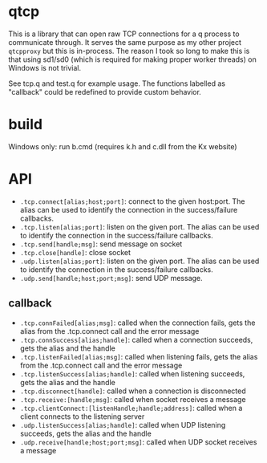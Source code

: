 # qtcp

This is a library that can open raw TCP connections for a q process to communicate through. It serves the same purpose as my other project ```qtcpproxy``` but this is in-process.
The reason I took so long to make this is that using sd1/sd0 (which is required for making proper worker threads) on Windows is not trivial.

See tcp.q and test.q for example usage. The functions labelled as "callback" could be redefined to provide custom behavior.

# build

Windows only: run b.cmd (requires k.h and c.dll from the Kx website)

# API

* ```.tcp.connect[alias;host;port]```: connect to the given host:port. The alias can be used to identify the connection in the success/failure callbacks.
* ```.tcp.listen[alias;port]```: listen on the given port. The alias can be used to identify the connection in the success/failure callbacks.
* ```.tcp.send[handle;msg]```: send message on socket
* ```.tcp.close[handle]```: close socket
* ```.udp.listen[alias;port]```: listen on the given port. The alias can be used to identify the connection in the success/failure callbacks.
* ```.udp.send[handle;host;port;msg]```: send UDP message.

## callback
* ```.tcp.connFailed[alias;msg]```: called when the connection fails, gets the alias from the .tcp.connect call and the error message
* ```.tcp.connSuccess[alias;handle]```: called when a connection succeeds, gets the alias and the handle
* ```.tcp.listenFailed[alias;msg]```: called when listening fails, gets the alias from the .tcp.connect call and the error message
* ```.tcp.listenSuccess[alias;handle]```: called when listening succeeds, gets the alias and the handle
* ```.tcp.disconnect[handle]```: called when a connection is disconnected
* ```.tcp.receive:[handle;msg]```: called when socket receives a message
* ```.tcp.clientConnect:[listenHandle;handle;address]```: called when a client connects to the listening server
* ```.udp.listenSuccess[alias;handle]```: called when UDP listening succeeds, gets the alias and the handle
* ```.udp.receive[handle;host;port;msg]```: called when UDP socket receives a message

